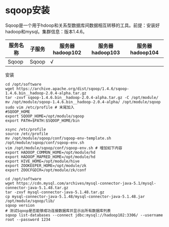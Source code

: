 # sqoop安装

Sqoop是一个用于hdoop和关系型数据库间数据相互转移的工具。前提：安装好hadoop和mysql。集群信息：版本1.4.6。

| 服务名称 | 子服务 | 服务器  hadoop102 | 服务器  hadoop103 | 服务器  hadoop104 |
| -------- | ------ | ----------------- | ----------------- | ----------------- |
| Sqoop    | Sqoop  | √                 |                   |                   |

安装

```
cd /opt/software
wget https://archive.apache.org/dist/sqoop/1.4.6/sqoop-1.4.6.bin__hadoop-2.0.4-alpha.tar.gz
tar -zxvf sqoop-1.4.6.bin__hadoop-2.0.4-alpha.tar.gz -C /opt/module/
mv /opt/module/sqoop-1.4.6.bin__hadoop-2.0.4-alpha/ /opt/module/sqoop
sudo vim /etc/profile # 末尾加入
#SQOOP_HOME
export SQOOP_HOME=/opt/module/sqoop
export PATH=$PATH:$SQOOP_HOME/bin

xsync /etc/profile
source /etc/profile
mv /opt/module/sqoop/conf/sqoop-env-template.sh /opt/module/sqoop/conf/sqoop-env.sh
vim /opt/module/sqoop/conf/sqoop-env.sh # 增加如下内容
export HADOOP_COMMON_HOME=/opt/module/hd
export HADOOP_MAPRED_HOME=/opt/module/hd
export HIVE_HOME=/opt/module/hive
export ZOOKEEPER_HOME=/opt/module/zk
export ZOOCFGDIR=/opt/module/zk/conf

cd /opt/software
wget https://cdn.mysql.com/archives/mysql-connector-java-5.1/mysql-connector-java-5.1.48.tar.gz
tar -zxvf mysql-connector-java-5.1.48.tar.gz
cp mysql-connector-java-5.1.48/mysql-connector-java-5.1.48.jar /opt/module/sqoop/lib/
sqoop version
# 测试Sqoop是否能够成功连接数据库并显示出所有数据库列表
sqoop list-databases --connect jdbc:mysql://hadoop102:3306/ --username root --password 1234 
```